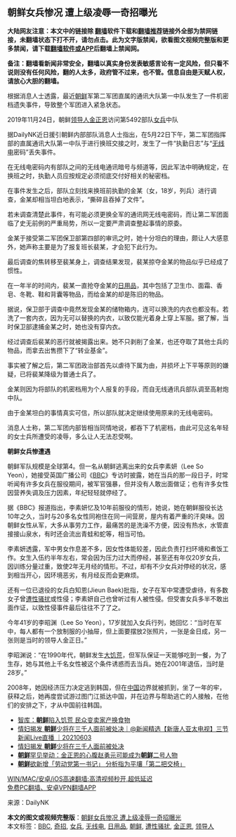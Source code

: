  <h2>朝鲜女兵惨况 遭上级凌辱一奇招曝光</h2> <p class="notice"><b>大陆网友注意：本文中的链接除 <a href="https://github.com/bannedbook/fanqiang" >翻墙</a>软件下载和<a href="https://github.com/killgcd/justmysocks/blob/master/README.md">翻墙推荐</a>链接外全部为禁网链接，未翻墙状态下打不开，请勿点击。此为文字版禁闻，欲看图文视频完整版和更多禁闻，请下载<a href="https://github.com/bannedbook/fanqiang">翻墙软件或APP</a>后翻墙上禁闻网。</p><p>备注：翻墙看新闻非常安全，翻墙以真实身份发表敏感言论有一定风险，但只看不说则没有任何风险，翻的人太多，政府管不过来，也不管。信息自由是天赋人权，请放心大胆的翻墙。</b></p>  <div class="entry"> <p>根据消息人士透露，最近<a href="https://www.bannedbook.org/bnews/tag/%e6%9c%9d%e9%b2%9c/" class="st_tag internal_tag" rel="tag" title="标签 朝鲜 下的日志">朝鲜</a>军第二军团直属的通讯大队第一中队发生了一件机密档遗失事件，导致整个军团进入紧急状态。</p> <p>2019年11月24日，朝鲜<a href="https://www.bannedbook.org/bnews/tag/%E9%A2%86%E5%AF%BC%E4%BA%BA/" class="st_tag internal_tag" rel="tag" title="标签 领导人 下的日志">领导人</a><a href="https://www.bannedbook.org/bnews/tag/%e9%87%91%e6%ad%a3%e6%81%a9/" class="st_tag internal_tag" rel="tag" title="标签 金正恩 下的日志">金正恩</a>访问第5492部队<a href="https://www.bannedbook.org/bnews/tag/%e5%a5%b3%e5%85%b5/" class="st_tag internal_tag" rel="tag" title="标签 女兵 下的日志">女兵</a>中队</p> <p>据DailyNK近日援引朝鲜内部部队消息人士指出，在5月22日下午，第二军团指挥部的直属通讯大队第一中队于进行换班交接之时，发生了一件“执勤日志”与“<a href="https://www.bannedbook.org/bnews/tag/%E6%97%A0%E7%BA%BF%E7%94%B5/" class="st_tag internal_tag" rel="tag" title="标签 无线电 下的日志">无线电</a>密码”丢失事件。</p> <p>在无线电密码内有部队之间的无线电通讯暗号与频道等，因此军法中明确规定，在换班之时，执勤人员应按规定必须彻底交付好相关的秘密档。</p> <p>在事件发生之后，部队立刻找来换班前执勤的金某（女，18岁，列兵）进行调查，金某却相当坦白地表示，“撕碎且吞掉了文件”。</p> <p>若未调查清楚此事件，有可能必须更换全军的通讯网无线电密码，而让第二军团面临了史无前例的严重局势，所以一定要严肃调查整起事情的原委。</p>  <p>金某于接受第二军团保卫部第四部的审讯之时，她十分坦白的理由，颇让人大感意外，她声称主要是为了报复班长裴某，才会犯下此行为。</p> <p>最后调查的焦转移至裴某身上，调查结果发现，裴某掠夺金某的物品似乎已经成了惯性。</p> <p>在一年半的时间内，裴某一直抢夺金某的<a href="https://www.bannedbook.org/bnews/tag/%E6%97%A5%E7%94%A8%E5%93%81/" class="st_tag internal_tag" rel="tag" title="标签 日用品 下的日志">日用品</a>，其中包括了卫生巾、面霜、香皂、冬靴、鞋和背囊等物品，而给金某的却是陈旧的物品。</p> <p>据说，保卫部于调查中竟然发现金某的储物箱内，连可以换洗的内衣也都没有。若洗了一套内衣，因为无可以替换的内衣，以致仅能光着身上穿上军服。据了解，当时保卫部逮捕金某之时，她也没有穿内衣。</p> <p>经过调查后裴某的恶行就被揭露出来。她不只剥削了金某，也还夺取了其他士兵的物品，而拿去出售攒下了“转业基金”。</p> <p>事实被了解之后，第二军团政治部首先以虐待下属为由，并损坏上下平等原则的嫌疑，已将裴某降级为普通士兵了。</p>  <p>金某则因为将部队的机密档用为个人报复的手段，而自无线通讯兵部队调至高射炮中队。</p> <p>由于金某坦白的事情真实可信，所以部队就决定继续使用原来的无线电密码。</p> <p>消息人士称，第二军团内部皆相当同情地说，都吞下了机密档，由此可见这名年轻的女士兵所遭受的凌辱，多么让人无法忍受啊。</p> <p><strong>朝鲜女兵惨遭遇</strong></p> <p>朝鲜军队规模是全球第4。但一名从朝鲜逃离出来的女兵李素妍（Lee So Yeon），她接受英国广播公司《<a href="https://www.bannedbook.org/bnews/tag/bbc/" class="st_tag internal_tag" rel="tag" title="标签 BBC 下的日志">BBC</a>》专访时披露，她在当兵的那一段日子，时常听闻有许多女兵在服役期间，被军官强暴，但并没有人敢出面做证；也有许多女性因营养失调及压力因素，年纪轻轻就停经了。</p> <p>据《BBC》报道指出，李素妍忆及10年前服役的情形，她说，她在朝鲜服役长达10年之久，当时与20多名女性同袍住在同一间营房，屋内有着严重的汗臭味。因朝鲜女性从军，大多从事劳力工作，最痛苦的是洗澡不方便，因没有热水，水管直接接山泉水，有时还会流出青蛙和蛇等，相当可怕。</p>  <p>李素妍透露，军中男女作息差不多，因女性体能较差，因此负责打扫环境和煮饭工作。女生入伍约半年左右，常会因为压力过大而停经，甚至还有年仅20岁女兵，因训练分量过重，致使2年无月经的情形。不过，却有不少女兵对停经的状况，感到相当开心，因环境恶劣，有月经反而会更麻烦。</p> <p>还有一位已退役的女兵白知恩(Jieun Baek)批指，女子在军中常遭受虐待，有多数女子曾<a href="https://www.bannedbook.org/bnews/tag/%E9%81%AD%E6%80%A7%E9%AA%9A%E6%89%B0/" class="st_tag internal_tag" rel="tag" title="标签 遭性骚扰 下的日志">遭性骚扰</a>或性侵；李素妍自己也曾听过有人被性侵。但受害女兵多半不敢出面作证，以致性侵事件最后往往不了了之。</p> <p>今年41岁的李昭渊（Lee So Yeon），17岁就加入女兵行列，她回忆：“当时在军中，每人都有一个放制服的小抽屉，但上面要摆放2张照片，一张是金日成，另一张则是当时的领导人金正日。”</p> <p>李昭渊说：“在1990年代，朝鲜发生<span class='wp_keywordlink'><a href="https://www.bannedbook.org/forum2/topic255.html" title="墓碑──中国六十年代大饥荒纪实" target="_blank">大饥荒</a></span>，但军队保证一天能够吃到一餐，为了生存，她与其他上千名女性被这个条件诱惑而去当兵。她在2001年退伍，当时是28岁。”</p> <p>2008年，她因经济压力决定逃到韩国，但在<span class='wp_keywordlink_affiliate'><a href="https://www.bannedbook.org/" title="中国" target="_blank">中国</a></span>边界就被抓到，坐了一年的牢，获释之后，她再度尝试游过图门江抵达中国，并在边界与帮助逃亡的人接触，在他们的安排之下，才从中国前往韩国。</p> <ul class='op-related-articles' title='相关阅读'> <li><a href='https://www.bannedbook.org/bnews/worldnews/20210604/1560374.html' target='_blank'>智库：<b>朝鲜</b>陷入饥荒 民众变卖家产换食物</a></li> <li><a href='https://www.bannedbook.org/bnews/bannedvideo/20210603/1559499.html' target='_blank'>情妇揭发 <b>朝鲜</b>少将在三千人面前被处决｜@新闻精选【新唐人亚太电视】三节新闻Live直播 ｜20210603</a></li> <li><a href='https://www.bannedbook.org/bnews/cnnews/20210603/1559140.html' target='_blank'>情妇揭发 <b>朝鲜</b>少将在三千人面前被处决</a></li> <li><a href='https://www.bannedbook.org/bnews/worldnews/20210601/1558127.html' target='_blank'><b>朝鲜</b>罕见举动：金正恩的心腹赵勇元可能成为<b>朝鲜</b>二号人物</a></li> <li><a href='https://www.bannedbook.org/bnews/headline/20210601/1558041.html' target='_blank'><b>朝鲜</b>欲新增「劳动党第一书记」 分析指为平壤「第二把交椅」</a></li> </ul> <p class="texttj"> <a href="https://github.com/bannedbook/fanqiang/wiki/V2ray%E6%9C%BA%E5%9C%BA" target="_blank">WIN/MAC/安卓/iOS高速翻墙:高清视频秒开,超低延迟</a><br/> <a href="https://github.com/bannedbook/fanqiang/wiki/%E7%A6%81%E9%97%BB%E7%BD%91%E5%AE%89%E5%8D%93%E7%BF%BB%E5%A2%99%E6%96%B0%E9%97%BBAPP" target="_blank">免费PC翻墙、安卓VPN翻墙APP</a></p> <p> 来源：DailyNK </p><a name='sharetosocial'></a>       <div><b>本文的图文或视频完整版</b>：<a href='https://www.bannedbook.org/bnews/topimagenews/20210605/1560763.html'>朝鲜女兵惨况 遭上级凌辱一奇招曝光</a></div>  </div><!--END ENTRY--> <div class="postfooter"> <div>本文标签：<a href="https://www.bannedbook.org/bnews/tag/bbc/" rel="tag">BBC</a>, <a href="https://www.bannedbook.org/bnews/tag/%E5%A5%87%E6%8B%9B/" rel="tag">奇招</a>, <a href="https://www.bannedbook.org/bnews/tag/%e5%a5%b3%e5%85%b5/" rel="tag">女兵</a>, <a href="https://www.bannedbook.org/bnews/tag/%E6%97%A0%E7%BA%BF%E7%94%B5/" rel="tag">无线电</a>, <a href="https://www.bannedbook.org/bnews/tag/%E6%97%A5%E7%94%A8%E5%93%81/" rel="tag">日用品</a>, <a href="https://www.bannedbook.org/bnews/tag/%e6%9c%9d%e9%b2%9c/" rel="tag">朝鲜</a>, <a href="https://www.bannedbook.org/bnews/tag/%E9%81%AD%E6%80%A7%E9%AA%9A%E6%89%B0/" rel="tag">遭性骚扰</a>, <a href="https://www.bannedbook.org/bnews/tag/%e9%87%91%e6%ad%a3%e6%81%a9/" rel="tag">金正恩</a>, <a href="https://www.bannedbook.org/bnews/tag/%E9%A2%86%E5%AF%BC%E4%BA%BA/" rel="tag">领导人</a></div>  </div><!--END POSTFOOTER--> 